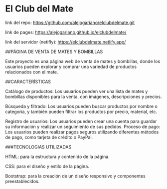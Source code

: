 # El Club del Mate
link del repo: https://github.com/alejogariano/elclubdelmate.git   

link de pages: https://alejogariano.github.io/elclubdelmate/ 

link del servidor (netifly): https://elclubdelmate.netlify.app/

##PÁGINA DE VENTA DE MATES Y BOMBILLAS

Este proyecto es una página web de venta de mates y bombillas, donde los usuarios pueden explorar y comprar una variedad de productos relacionados con el mate.

##CARACTERÍSTICAS

Catálogo de productos: Los usuarios pueden ver una lista de mates y bombillas disponibles para la venta, con imágenes, descripciones y precios.

Búsqueda y filtrado: Los usuarios pueden buscar productos por nombre o categoría, y también pueden filtrar los productos por precio, material, etc.

Registro de usuarios: Los usuarios pueden crear una cuenta para guardar su información y realizar un seguimiento de sus pedidos.
Proceso de pago: Los usuarios pueden realizar pagos seguros utilizando diferentes métodos de pago, como tarjeta de crédito o PayPal.

###TECNOLOGIAS UTILIZADAS

HTML: para la estructura y contenido de la página.

CSS: para el diseño y estilo de la página.

Bootstrap: para la creación de un diseño responsivo y componentes preestablecidos.
